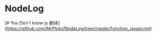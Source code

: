 # NodeLog
[# You Don't know js 翻译] (https://github.com/MrPluto/NodeLog/tree/master/function_javascript)
